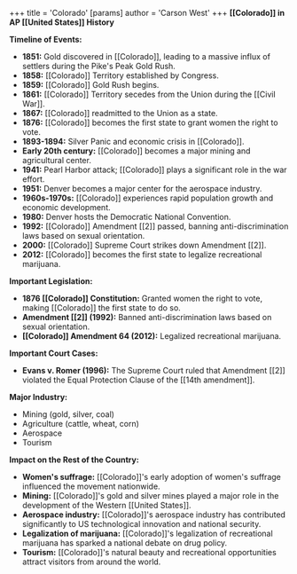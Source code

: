 +++
 title = 'Colorado'
[params]
	author = 'Carson West'
+++
**[[Colorado]] in AP [[United States]] History**

**Timeline of Events:**

* **1851:** Gold discovered in [[Colorado]], leading to a massive influx of settlers during the Pike's Peak Gold Rush.
* **1858:** [[Colorado]] Territory established by Congress.
* **1859:** [[Colorado]] Gold Rush begins.
* **1861:** [[Colorado]] Territory secedes from the Union during the [[Civil War]].
* **1867:** [[Colorado]] readmitted to the Union as a state.
* **1876:** [[Colorado]] becomes the first state to grant women the right to vote.
* **1893-1894:** Silver Panic and economic crisis in [[Colorado]].
* **Early 20th century:** [[Colorado]] becomes a major mining and agricultural center.
* **1941:** Pearl Harbor attack; [[Colorado]] plays a significant role in the war effort.
* **1951:** Denver becomes a major center for the aerospace industry.
* **1960s-1970s:** [[Colorado]] experiences rapid population growth and economic development.
* **1980:** Denver hosts the Democratic National Convention.
* **1992:** [[Colorado]] Amendment [[2]] passed, banning anti-discrimination laws based on sexual orientation.
* **2000:** [[Colorado]] Supreme Court strikes down Amendment [[2]].
* **2012:** [[Colorado]] becomes the first state to legalize recreational marijuana.

**Important Legislation:**

* **1876 [[Colorado]] Constitution:** Granted women the right to vote, making [[Colorado]] the first state to do so.
* **Amendment [[2]] (1992):** Banned anti-discrimination laws based on sexual orientation.
* **[[Colorado]] Amendment 64 (2012):** Legalized recreational marijuana.

**Important Court Cases:**

* **Evans v. Romer (1996):** The Supreme Court ruled that Amendment [[2]] violated the Equal Protection Clause of the [[14th amendment]].

**Major Industry:**

* Mining (gold, silver, coal)
* Agriculture (cattle, wheat, corn)
* Aerospace
* Tourism

**Impact on the Rest of the Country:**

* **Women's suffrage:** [[Colorado]]'s early adoption of women's suffrage influenced the movement nationwide.
* **Mining:** [[Colorado]]'s gold and silver mines played a major role in the development of the Western [[United States]].
* **Aerospace industry:** [[Colorado]]'s aerospace industry has contributed significantly to US technological innovation and national security.
* **Legalization of marijuana:** [[Colorado]]'s legalization of recreational marijuana has sparked a national debate on drug policy.
* **Tourism:** [[Colorado]]'s natural beauty and recreational opportunities attract visitors from around the world.